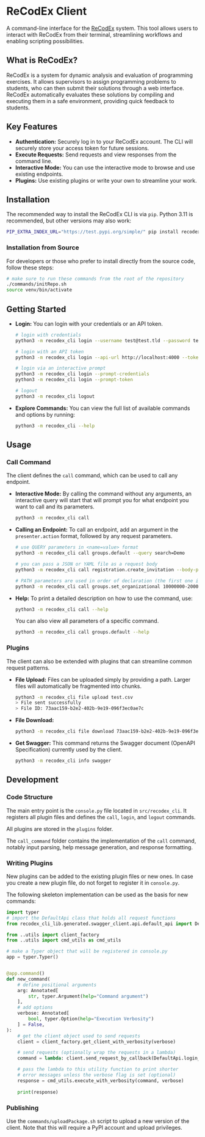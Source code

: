 # ReCodEx Client

A command-line interface for the [ReCodEx](https://recodex.mff.cuni.cz/) system. This tool allows users to interact with ReCodEx from their terminal, streamlining workflows and enabling scripting possibilities.

## What is ReCodEx?

ReCodEx is a system for dynamic analysis and evaluation of programming exercises. It allows supervisors to assign programming problems to students, who can then submit their solutions through a web interface. ReCodEx automatically evaluates these solutions by compiling and executing them in a safe environment, providing quick feedback to students.

## Key Features

* **Authentication:** Securely log in to your ReCodEx account. The CLI will securely store your access token for future sessions.
* **Execute Requests:** Send requests and view responses from the command line.
* **Interactive Mode:** You can use the interactive mode to browse and use existing endpoints.
* **Plugins:** Use existing plugins or write your own to streamline your work.

## Installation

The recommended way to install the ReCodEx CLI is via `pip`. Python 3.11 is recommended, but other versions may also work:

```bash
PIP_EXTRA_INDEX_URL="https://test.pypi.org/simple/" pip install recodex_cli_eceltov
```

### Installation from Source

For developers or those who prefer to install directly from the source code, follow these steps:

```bash
# make sure to run these commands from the root of the repository
./commands/initRepo.sh
source venv/bin/activate
```

## Getting Started

- **Login:** You can login with your credentials or an API token.

    ```bash
    # login with credentials
    python3 -m recodex_cli login --username test@test.tld --password test --api-url http://localhost:4000

    # login with an API token
    python3 -m recodex_cli login --api-url http://localhost:4000 --token eyJ...

    # login via an interactive prompt
    python3 -m recodex_cli login --prompt-credentials
    python3 -m recodex_cli login --prompt-token

    # logout
    python3 -m recodex_cli logout
    ```

- **Explore Commands:** You can view the full list of available commands and options by running:

    ```bash
    python3 -m recodex_cli --help
    ```

## Usage

### Call Command

The client defines the `call` command, which can be used to call any endpoint.

- **Interactive Mode:** By calling the command without any arguments, an interactive query will start that will prompt you for what endpoint you want to call and its parameters.


    ```bash
    python3 -m recodex_cli call
    ```

- **Calling an Endpoint:** To call an endpoint, add an argument in the `presenter.action` format, followed by any request parameters.

    ```bash
    # use QUERY parameters in <name=value> format
    python3 -m recodex_cli call groups.default --query search=Demo

    # you can pass a JSON or YAML file as a request body
    python3 -m recodex_cli call registration.create_invitation --body-path invite.yaml

    # PATH parameters are used in order of declaration (the first one is usually the ID)
    python3 -m recodex_cli call groups.set_organizational 10000000-2000-4000-8000-160000000000 --body '{"value":true}'
    ```

- **Help:** To print a detailed description on how to use the command, use:

    ```bash
    python3 -m recodex_cli call --help
    ```

    You can also view all parameters of a specific command.

    ```bash
    python3 -m recodex_cli call groups.default --help
    ```

### Plugins

The client can also be extended with plugins that can streamline common request patterns.

- **File Upload:**  Files can be uploaded simply by providing a path. Larger files will automatically be fragmented into chunks.

    ```bash
    python3 -m recodex_cli file upload test.csv 
    > File sent successfully
    > File ID: 73aac159-b2e2-402b-9e19-096f3ec0ae7c
    ```

- **File Download:** 
    ```bash
    python3 -m recodex_cli file download 73aac159-b2e2-402b-9e19-096f3ec0ae7c --out-path test.csv
    ```

- **Get Swagger:** This command returns the Swagger document (OpenAPI Specification) currently used by the client.

    ```bash
    python3 -m recodex_cli info swagger
    ```

## Development

### Code Structure

The main entry point is the `console.py` file located in `src/recodex_cli`.
It registers all plugin files and defines the `call`, `login`, and `logout` commands.

All plugins are stored in the `plugins` folder.

The `call_command` folder contains the implementation of the `call` command, notably input parsing, help message generation, and response formatting.

### Writing Plugins

New plugins can be added to the existing plugin files or new ones.
In case you create a new plugin file, do not forget to register it in `console.py`.

The following skeleton implementation can be used as the basis for new commands:

```python
import typer
# import the DefaultApi class that holds all request functions
from recodex_cli_lib.generated.swagger_client.api.default_api import DefaultApi

from ..utils import client_factory
from ..utils import cmd_utils as cmd_utils

# make a Typer object that will be registered in console.py
app = typer.Typer()


@app.command()
def new_command(
    # define positional arguments
    arg: Annotated[
        str, typer.Argument(help="Command argument")
    ],
    # add options
    verbose: Annotated[
        bool, typer.Option(help="Execution Verbosity")
    ] = False,
):
    # get the client object used to send requests
    client = client_factory.get_client_with_verbosity(verbose)

    # send requests (optionally wrap the requests in a lambda)
    command = lambda: client.send_request_by_callback(DefaultApi.login_presenter_action_default)

    # pass the lambda to this utility function to print shorter
    # error messages unless the verbose flag is set (optional)
    response = cmd_utils.execute_with_verbosity(command, verbose)
    
    print(response)
```

### Publishing

Use the `commands/uploadPackage.sh` script to upload a new version of the client.
Note that this will require a PyPI account and upload privileges.